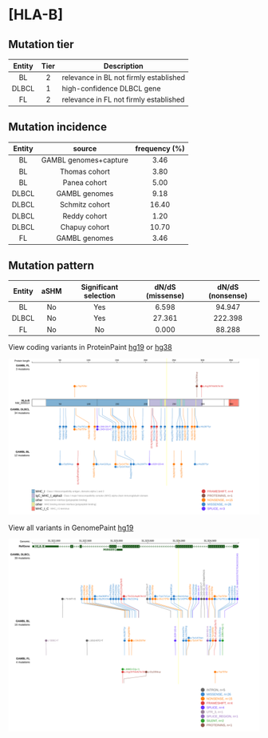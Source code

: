 # [HLA-B]

## Mutation tier

|Entity|Tier|Description                           |
|:------:|:----:|--------------------------------------|
|BL    |2   |relevance in BL not firmly established|
|DLBCL |1   |high-confidence DLBCL gene            |
|FL    |2   |relevance in FL not firmly established|
## Mutation incidence

|Entity|source               |frequency (%)|
|:------:|:---------------------:|:-------------:|
|BL    |GAMBL genomes+capture| 3.46        |
|BL    |Thomas cohort        | 3.80        |
|BL    |Panea cohort         | 5.00        |
|DLBCL |GAMBL genomes        | 9.18        |
|DLBCL |Schmitz cohort       |16.40        |
|DLBCL |Reddy cohort         | 1.20        |
|DLBCL |Chapuy cohort        |10.70        |
|FL    |GAMBL genomes        | 3.46        |

## Mutation pattern

|Entity|aSHM|Significant selection|dN/dS (missense)|dN/dS (nonsense)|
|:------:|:----:|:---------------------:|:----------------:|:----------------:|
|BL    |No  |Yes                  | 6.598          | 94.947         |
|DLBCL |No  |Yes                  |27.361          |222.398         |
|FL    |No  |No                   | 0.000          | 88.288         |



View coding variants in ProteinPaint [hg19](https://www.bcgsc.ca/downloads/morinlab/GAMBL/test/genes/HLA-B_protein.html)  or [hg38](https://www.bcgsc.ca/downloads/morinlab/GAMBL/test/genes/HLA-B_protein_hg38.html)

![image](images/proteinpaint/HLA-B_NM_005514.svg)

View all variants in GenomePaint [hg19](https://www.bcgsc.ca/downloads/morinlab/GAMBL/test/genes/HLA-B.html)

![image](images/proteinpaint/HLA-B.svg)
